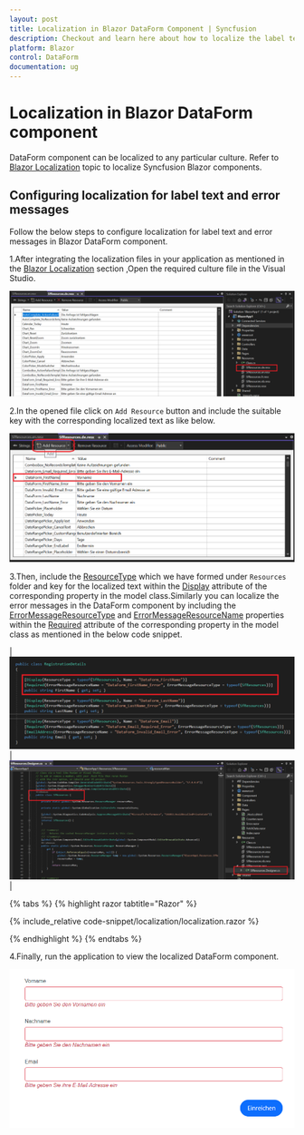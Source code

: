 ```yaml
---
layout: post
title: Localization in Blazor DataForm Component | Syncfusion
description: Checkout and learn here about how to localize the label text and error messages in Blazor DataForm component.
platform: Blazor
control: DataForm
documentation: ug
---
```


# Localization in Blazor DataForm component

DataForm component can be localized to any particular culture. Refer to [Blazor Localization](https://blazor.syncfusion.com/documentation/common/localization) topic to localize Syncfusion Blazor components.

## Configuring localization for label text and error messages

Follow the below steps to configure localization for label text and error messages in Blazor DataForm component.

1.After integrating the localization files in your application as mentioned in the [Blazor Localization](https://blazor.syncfusion.com/documentation/common/localization) section ,Open the required culture file in the Visual Studio.

![Localization step-1](./images/blazor_dataform_localization_step.png)


2.In the opened file click on `Add Resource` button and include the suitable key with the corresponding localized text as like below.


![Localization step-1](./images/blazor_dataform_localization_step1.png)

3.Then, include the [ResourceType](https://learn.microsoft.com/en-us/dotnet/api/system.componentmodel.dataannotations.displayattribute.resourcetype?view=net-5.0#system-componentmodel-dataannotations-displayattribute-resourcetype) which we have formed under `Resources` folder and key for the localized text within the [Display](https://learn.microsoft.com/en-us/dotnet/api/system.componentmodel.dataannotations.displayattribute?view=net-5.0) attribute of the corresponding property in the model class.Similarly you can localize the error messages in the DataForm component by including the [ErrorMessageResourceType](https://learn.microsoft.com/en-us/dotnet/api/system.componentmodel.dataannotations.validationattribute.errormessageresourcetype?view=net-5.0#system-componentmodel-dataannotations-validationattribute-errormessageresourcetype) and [ErrorMessageResourceName](https://learn.microsoft.com/en-us/dotnet/api/system.componentmodel.dataannotations.validationattribute.errormessageresourcename?view=net-5.0#system-componentmodel-dataannotations-validationattribute-errormessageresourcename) properties within the [Required](https://learn.microsoft.com/en-us/dotnet/api/system.componentmodel.dataannotations.requiredattribute?view=net-5.0) attribute of the corresponding property in the model class as mentioned in the below code snippet.

| ![Localization step 3](./images/blazor_dataform_localization_step3.png) | ![Localization step 3](./images/blazor_dataform_localization_step3_2.png) |

{% tabs %}
{% highlight razor tabtitle="Razor"  %}

{% include_relative code-snippet/localization/localization.razor %}

{% endhighlight %}
{% endtabs %}

4.Finally, run the application to view the localized DataForm component.

![Localization in DataForm component](./images/blazor_dataform_localization.png)
